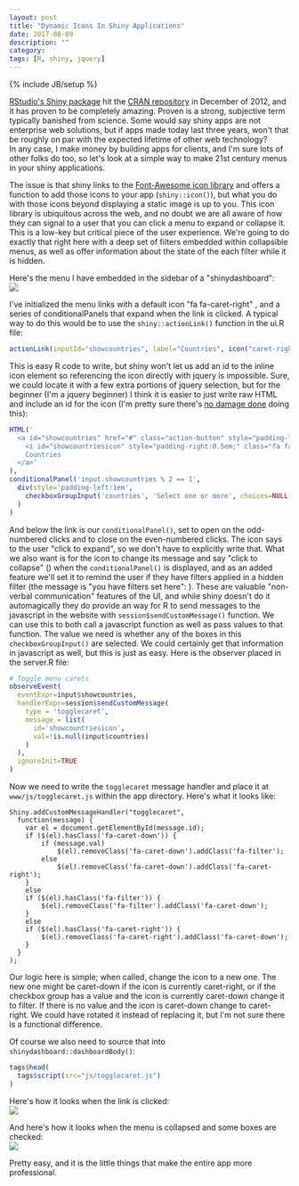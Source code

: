 ```yaml
---
layout: post
title: "Dynamic Icons In Shiny Applications"
date: 2017-08-09
description: ""
category: 
tags: [R, shiny, jquery]
---
```

{% include JB/setup %}


[RStudio's Shiny package](http://shiny.rstudio.com/) hit the [CRAN repository](https://cran.r-project.org/) in December of 2012, and it has proven to be completely amazing. Proven is a strong, subjective term typically banished from science. Some would say shiny apps are not enterprise web solutions, but if apps made today last three years, won't that be roughly on par with the expected lifetime of other web technology?   
In any case, I make money by building apps for clients, and I'm sure lots of other folks do too, so let's look at a simple way to make 21st century menus in your shiny applications.

The issue is that shiny links to the [Font-Awesome icon library](http://fontawesome.io/) and offers a function to add those icons to your app (`shiny::icon()`), but what you do with those icons beyond displaying a static image is up to you. This icon library is ubiquitous across the web, and no doubt we are all aware of how they can signal to a user that you can click a menu to expand or collapse it. This is a low-key but critical piece of the user experience. We're going to do exactly that right here with a deep set of filters embedded within collapsible menus, as well as offer information about the state of the each filter while it is hidden.  

Here's the menu I have embedded in the sidebar of a "shinydashboard":  
![](/assets/blog/dynamicIconsShiny/img/beforefilter.png)

I've initialized the menu links with a default icon "fa fa-caret-right" <i class="fa fa-caret-right"></i>, and a series of conditionalPanels that expand when the link is clicked. A typical way to do this would be to use the `shiny::actionLink()` function in the ui.R file:  


```r
actionLink(inputId="showcountries", label="Countries", icon("caret-right"))
```

This is easy R code to write, but shiny won't let us add an id to the inline icon element so referencing the icon directly with jquery is impossible. Sure, we could locate it with a few extra portions of jquery selection, but for the beginner (I'm a jquery beginner) I think it is easier to just write raw HTML and include an id for the icon (I'm pretty sure there's [no damage done](https://stackoverflow.com/questions/9193293/does-too-many-ids-hurt-performace) doing this):  


```r
HTML('
  <a id="showcountries" href="#" class="action-button" style="padding-left:1em;" width="100%">
    <i id="showcountriesicon" style="padding-right:0.5em;" class="fa fa-caret-right"></i>
    Countries
  </a>'
),
conditionalPanel('input.showcountries % 2 == 1',
  div(style='padding-left:1em', 
    checkboxGroupInput('countries', 'Select one or more', choices=NULL)
  )
)
```

And below the link is our `conditionalPanel()`, set to open on the odd-numbered clicks and to close on the even-numbered clicks. The <i class="fa fa-caret-right"></i> icon says to the user "click to expand",  so we don't have to explicitly write that. What we also want is for the icon to change its message and say "click to collapse" (<i class="fa fa-caret-down"></i>) when the `conditionalPanel()` is displayed, and as an added feature we'll set it to remind the user if they have filters applied in a hidden filter (the message is "you have filters set here": <i class="fa fa-filter"></i>). These are valuable "non-verbal communication" features of the UI, and while shiny doesn't do it automagically they do provide an way for R to send messages to the javascript in the website with `session$sendCustomMessage()` function. We can use this to both call a javascript function as well as pass values to that function. The value we need is whether any of the boxes in this `checkboxGroupInput()` are selected. We could certainly get that information in javascript as well, but this is just as easy. Here is the observer placed in the server.R file:    


```r
# Toggle menu carets
observeEvent(
  eventExpr=input$showcountries, 
  handlerExpr=session$sendCustomMessage(
    type = 'togglecaret', 
    message = list(
      id='showcountriesicon', 
      val=!is.null(input$countries)
    )
  ),
  ignoreInit=TRUE
)
```

Now we need to write the `togglecaret` message handler and place it at `www/js/togglecaret.js` within the app directory. Here's what it looks like:

```
Shiny.addCustomMessageHandler("togglecaret",
  function(message) {
    var el = document.getElementById(message.id);
    if ($(el).hasClass('fa-caret-down')) {
        if (message.val) 
            $(el).removeClass('fa-caret-down').addClass('fa-filter');
        else 
            $(el).removeClass('fa-caret-down').addClass('fa-caret-right');
    }
    else 
    if ($(el).hasClass('fa-filter')) {
        $(el).removeClass('fa-filter').addClass('fa-caret-down');
    }
    else
    if ($(el).hasClass('fa-caret-right')) {
        $(el).removeClass('fa-caret-right').addClass('fa-caret-down');
    }
  }
);

```

Our logic here is simple; when called, change the icon to a new one. The new one might be caret-down if the icon is currently caret-right, or if the checkbox group has a value and the icon is currently caret-down change it to filter. If there is no value and the icon is caret-down change to caret-right. We could have rotated it instead of replacing it, but I'm not sure there is a functional difference.  

Of course we also need to source that into `shinydashboard::dashboardBody()`:  

```r
tags$head(
  tags$script(src="js/togglecaret.js")
)
```

Here's how it looks when the link is clicked:  
![](/assets/blog/dynamicIconsShiny/img/expandedfilters.png)

And here's how it looks when the menu is collapsed and some boxes are checked:  
![](/assets/blog/dynamicIconsShiny/img/collapsedfilters.png)

Pretty easy, and it is the little things that make the entire app more professional.  














